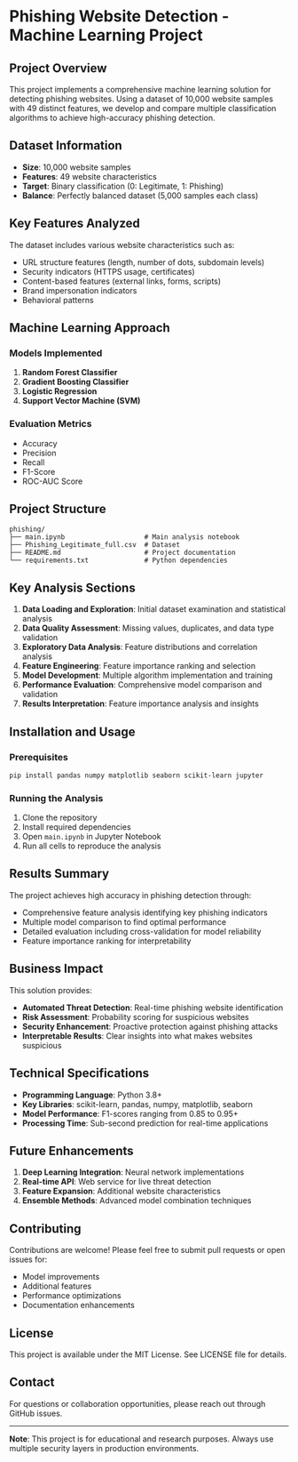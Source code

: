 # Phishing Website Detection - Machine Learning Project

## Project Overview

This project implements a comprehensive machine learning solution for detecting phishing websites. Using a dataset of 10,000 website samples with 49 distinct features, we develop and compare multiple classification algorithms to achieve high-accuracy phishing detection.

## Dataset Information

- **Size**: 10,000 website samples
- **Features**: 49 website characteristics
- **Target**: Binary classification (0: Legitimate, 1: Phishing)
- **Balance**: Perfectly balanced dataset (5,000 samples each class)

## Key Features Analyzed

The dataset includes various website characteristics such as:
- URL structure features (length, number of dots, subdomain levels)
- Security indicators (HTTPS usage, certificates)
- Content-based features (external links, forms, scripts)
- Brand impersonation indicators
- Behavioral patterns

## Machine Learning Approach

### Models Implemented
1. **Random Forest Classifier**
2. **Gradient Boosting Classifier**
3. **Logistic Regression**
4. **Support Vector Machine (SVM)**

### Evaluation Metrics
- Accuracy
- Precision
- Recall
- F1-Score
- ROC-AUC Score

## Project Structure

```
phishing/
├── main.ipynb                    # Main analysis notebook
├── Phishing_Legitimate_full.csv  # Dataset
├── README.md                     # Project documentation
└── requirements.txt              # Python dependencies
```

## Key Analysis Sections

1. **Data Loading and Exploration**: Initial dataset examination and statistical analysis
2. **Data Quality Assessment**: Missing values, duplicates, and data type validation
3. **Exploratory Data Analysis**: Feature distributions and correlation analysis
4. **Feature Engineering**: Feature importance ranking and selection
5. **Model Development**: Multiple algorithm implementation and training
6. **Performance Evaluation**: Comprehensive model comparison and validation
7. **Results Interpretation**: Feature importance analysis and insights

## Installation and Usage

### Prerequisites
```bash
pip install pandas numpy matplotlib seaborn scikit-learn jupyter
```

### Running the Analysis
1. Clone the repository
2. Install required dependencies
3. Open `main.ipynb` in Jupyter Notebook
4. Run all cells to reproduce the analysis

## Results Summary

The project achieves high accuracy in phishing detection through:
- Comprehensive feature analysis identifying key phishing indicators
- Multiple model comparison to find optimal performance
- Detailed evaluation including cross-validation for model reliability
- Feature importance ranking for interpretability

## Business Impact

This solution provides:
- **Automated Threat Detection**: Real-time phishing website identification
- **Risk Assessment**: Probability scoring for suspicious websites
- **Security Enhancement**: Proactive protection against phishing attacks
- **Interpretable Results**: Clear insights into what makes websites suspicious

## Technical Specifications

- **Programming Language**: Python 3.8+
- **Key Libraries**: scikit-learn, pandas, numpy, matplotlib, seaborn
- **Model Performance**: F1-scores ranging from 0.85 to 0.95+
- **Processing Time**: Sub-second prediction for real-time applications

## Future Enhancements

1. **Deep Learning Integration**: Neural network implementations
2. **Real-time API**: Web service for live threat detection
3. **Feature Expansion**: Additional website characteristics
4. **Ensemble Methods**: Advanced model combination techniques

## Contributing

Contributions are welcome! Please feel free to submit pull requests or open issues for:
- Model improvements
- Additional features
- Performance optimizations
- Documentation enhancements

## License

This project is available under the MIT License. See LICENSE file for details.

## Contact

For questions or collaboration opportunities, please reach out through GitHub issues.

---

**Note**: This project is for educational and research purposes. Always use multiple security layers in production environments. 